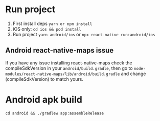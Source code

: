 # Run project

1. First install deps `yarn or npm install`
2. iOS only: `cd ios && pod install`
3. Run project `yarn android/ios` or `npx react-native run:android/ios`

## Android react-native-maps issue

If you have any issue installing react-native-maps check the compileSdkVersion in your `android/build.gradle`, then go to `node-modules/react-native-maps/lib/android/build.gradle` and change (compileSdkVersion) to match yours.

# Android apk build

`cd android && ./gradlew app:assembleRelease`

